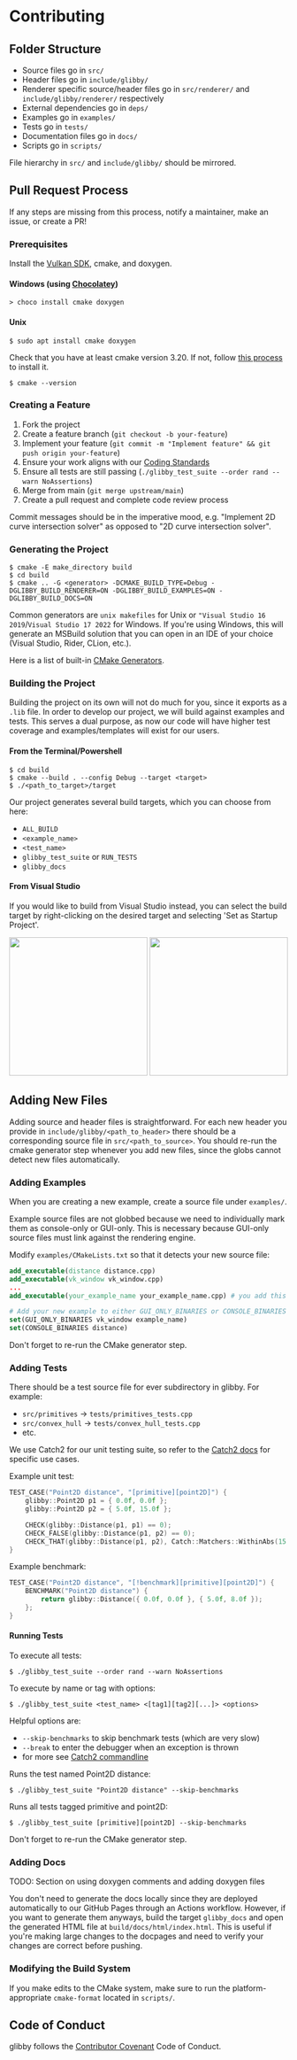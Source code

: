 # Contributing

## Folder Structure

- Source files go in ```src/```
- Header files go in ```include/glibby/```
- Renderer specific source/header files go in ```src/renderer/``` and ```include/glibby/renderer/``` respectively
- External dependencies go in ```deps/```
- Examples go in ```examples/```
- Tests go in ```tests/```
- Documentation files go in ```docs/```
- Scripts go in ```scripts/```

File hierarchy in ```src/``` and ```include/glibby/``` should be mirrored. 

## Pull Request Process

If any steps are missing from this process, notify a maintainer, make an issue, or create a PR!

### Prerequisites

Install the [Vulkan SDK](https://www.lunarg.com/vulkan-sdk/), cmake, and doxygen.

#### Windows (using [Chocolatey](https://chocolatey.org/))

```
> choco install cmake doxygen
```

#### Unix

```
$ sudo apt install cmake doxygen
```

Check that you have at least cmake version 3.20. If not, follow [this process](https://askubuntu.com/questions/610291/how-to-install-cmake-3-2-on-ubuntu) to install it.

```
$ cmake --version
```

### Creating a Feature

1. Fork the project
2. Create a feature branch (```git checkout -b your-feature```)
3. Implement your feature (```git commit -m "Implement feature" && git push origin your-feature```)
4. Ensure your work aligns with our [Coding Standards](https://github.com/2020wmarvil/glibby/blob/main/CodingStandard.md)
5. Ensure all tests are still passing (```./glibby_test_suite --order rand --warn NoAssertions```)
6. Merge from main (```git merge upstream/main```)
7. Create a pull request and complete code review process

Commit messages should be in the imperative mood, e.g. "Implement 2D curve intersection solver" as opposed to "2D curve intersection solver".

### Generating the Project

```
$ cmake -E make_directory build
$ cd build
$ cmake .. -G <generator> -DCMAKE_BUILD_TYPE=Debug -DGLIBBY_BUILD_RENDERER=ON -DGLIBBY_BUILD_EXAMPLES=ON -DGLIBBY_BUILD_DOCS=ON
```

Common generators are ```unix makefiles``` for Unix or ```"Visual Studio 16 2019```/```Visual Studio 17 2022``` for Windows. If you're using Windows, this will generate an MSBuild solution that you can open in an IDE of your choice (Visual Studio, Rider, CLion, etc.).

Here is a list of built-in [CMake Generators](https://cmake.org/cmake/help/latest/manual/cmake-generators.7.html).

### Building the Project

Building the project on its own will not do much for you, since it exports as a ```.lib``` file. In order to develop our project, we will build against examples and tests. This serves a dual purpose, as now our code will have higher test coverage and examples/templates will exist for our users.

#### From the Terminal/Powershell

```
$ cd build
$ cmake --build . --config Debug --target <target>
$ ./<path_to_target>/target
```

Our project generates several build targets, which you can choose from here:
- ```ALL_BUILD```
- ```<example_name>```
- ```<test_name>```
- ```glibby_test_suite``` or ```RUN_TESTS```
- ```glibby_docs```

#### From Visual Studio

If you would like to build from Visual Studio instead, you can select the build target by right-clicking on the desired target and selecting 'Set as Startup Project'.

<img src="https://github.com/2020wmarvil/glibby/blob/main/docs/images/VS_SetAsStartupProj1.png?raw=true" width="250">
<img src="https://github.com/2020wmarvil/glibby/blob/main/docs/images/VS_SetAsStartupProj2.png?raw=true" width="250">

## Adding New Files

Adding source and header files is straightforward. For each new header you provide in ```include/glibby/<path_to_header>``` there should be a corresponding source file in ```src/<path_to_source>```. You should re-run the cmake generator step whenever you add new files, since the globs cannot detect new files automatically.

### Adding Examples

When you are creating a new example, create a source file under ```examples/```. 

Example source files are not globbed because we need to individually mark them as console-only or GUI-only. This is necessary because GUI-only source files must link against the rendering engine. 

Modify ```examples/CMakeLists.txt``` so that it detects your new source file:
```CMake
add_executable(distance distance.cpp)
add_executable(vk_window vk_window.cpp)
...
add_executable(your_example_name your_example_name.cpp) # you add this line

# Add your new example to either GUI_ONLY_BINARIES or CONSOLE_BINARIES depending on if it needs the rendering engine
set(GUI_ONLY_BINARIES vk_window example_name)
set(CONSOLE_BINARIES distance)
```

Don't forget to re-run the CMake generator step.

### Adding Tests

There should be a test source file for ever subdirectory in glibby. For example:
- ```src/primitives``` -> ```tests/primitives_tests.cpp```
- ```src/convex_hull``` -> ```tests/convex_hull_tests.cpp```
- etc.

We use Catch2 for our unit testing suite, so refer to the [Catch2 docs](https://github.com/catchorg/Catch2/blob/devel/docs/Readme.md) for specific use cases.

Example unit test:
```C++
TEST_CASE("Point2D distance", "[primitive][point2D]") {
    glibby::Point2D p1 = { 0.0f, 0.0f };
    glibby::Point2D p2 = { 5.0f, 15.0f };

    CHECK(glibby::Distance(p1, p1) == 0);
    CHECK_FALSE(glibby::Distance(p1, p2) == 0);
    CHECK_THAT(glibby::Distance(p1, p2), Catch::Matchers::WithinAbs(15.81139f, FLT_NEAR_ZERO));
}
```

Example benchmark:
```C++
TEST_CASE("Point2D distance", "[!benchmark][primitive][point2D]") {
    BENCHMARK("Point2D distance") {
        return glibby::Distance({ 0.0f, 0.0f }, { 5.0f, 8.0f });
    };
}
```

#### Running Tests

To execute all tests:
```
$ ./glibby_test_suite --order rand --warn NoAssertions
```

To execute by name or tag with options:
```
$ ./glibby_test_suite <test_name> <[tag1][tag2][...]> <options>
```

Helpful options are:
- ```--skip-benchmarks``` to skip benchmark tests (which are very slow)
- ```--break``` to enter the debugger when an exception is thrown
- for more see [Catch2 commandline](https://github.com/catchorg/Catch2/blob/devel/docs/command-line.md#top)

Runs the test named Point2D distance:
```
$ ./glibby_test_suite "Point2D distance" --skip-benchmarks
```

Runs all tests tagged primitive and point2D:
```
$ ./glibby_test_suite [primitive][point2D] --skip-benchmarks
```

Don't forget to re-run the CMake generator step.

### Adding Docs

TODO: Section on using doxygen comments and adding doxygen files

You don't need to generate the docs locally since they are deployed automatically to our GitHub Pages through an Actions workflow. However, if you want to generate them anyways, build the target ```glibby_docs``` and open the generated HTML file at ```build/docs/html/index.html```. This is useful if you're making large changes to the docpages and need to verify your changes are correct before pushing. 

### Modifying the Build System

If you make edits to the CMake system, make sure to run the platform-appropriate ```cmake-format``` located in ```scripts/```.

## Code of Conduct

glibby follows the [Contributor Covenant](http://contributor-covenant.org/version/1/3/0/) Code of Conduct.
